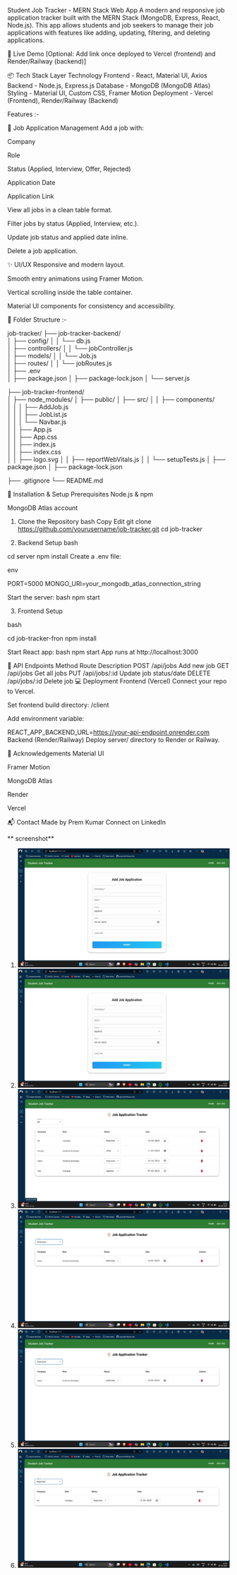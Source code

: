 Student Job Tracker - MERN Stack Web App
A modern and responsive job application tracker built with the MERN Stack (MongoDB, Express, React, Node.js). This app allows students and job seekers to manage their job applications with features like adding, updating, filtering, and deleting applications.

🚀 Live Demo
[Optional: Add link once deployed to Vercel (frontend) and Render/Railway (backend)]

📦 Tech Stack
Layer	Technology
Frontend -	React, Material UI, Axios
Backend -	Node.js, Express.js
Database -	MongoDB (MongoDB Atlas)
Styling -	Material UI, Custom CSS, Framer Motion
Deployment - Vercel (Frontend), Render/Railway (Backend)


Features :- 

📝 Job Application Management
Add a job with:

Company

Role

Status (Applied, Interview, Offer, Rejected)

Application Date

Application Link

View all jobs in a clean table format.

Filter jobs by status (Applied, Interview, etc.).

Update job status and applied date inline.

Delete a job application.

✨ UI/UX
Responsive and modern layout.

Smooth entry animations using Framer Motion.

Vertical scrolling inside the table container.

Material UI components for consistency and accessibility.


📁 Folder Structure :- 

job-tracker/
├── job-tracker-backend/        
│   ├── config/
│   │   └── db.js                  
│   ├── controllers/
│   │   └── jobController.js       
│   ├── models/
│   │   └── Job.js                 
│   ├── routes/
│   │   └── jobRoutes.js           
│   ├── .env                      
│   ├── package.json
│   ├── package-lock.json
│   └── server.js                  




├── job-tracker-frontend/           
│   ├── node_modules/
│   ├── public/
│   ├── src/
│   │   ├── components/           
│   │   │   ├── AddJob.js           
│   │   │   ├── JobList.js          
│   │   │   └── Navbar.js           
│   │   ├── App.js                 
│   │   ├── App.css                 
│   │   ├── index.js                
│   │   ├── index.css               
│   │   ├── logo.svg
│   │   ├── reportWebVitals.js
│   │   └── setupTests.js
│   ├── package.json
│   ├── package-lock.json

├── .gitignore
└── README.md


🔧 Installation & Setup
Prerequisites
Node.js & npm

MongoDB Atlas account

1. Clone the Repository
bash
Copy
Edit
git clone https://github.com/yourusername/job-tracker.git
cd job-tracker

2. Backend Setup
bash

cd server
npm install
Create a .env file:

env

PORT=5000
MONGO_URI=your_mongodb_atlas_connection_string

Start the server:
bash
npm start

3. Frontend Setup

bash

cd job-tracker-fron
npm install


Start React app:
bash
npm start
App runs at http://localhost:3000

📡 API Endpoints
Method  	Route	    Description
POST	 /api/jobs	    Add new job
GET	    /api/jobs	    Get all jobs
PUT	   /api/jobs/:id	Update job status/date
DELETE	/api/jobs/:id	Delete job
💻 Deployment
Frontend (Vercel)
Connect your repo to Vercel.

Set frontend build directory: /client

Add environment variable:

REACT_APP_BACKEND_URL=https://your-api-endpoint.onrender.com
Backend (Render/Railway)
Deploy server/ directory to Render or Railway.


🙌 Acknowledgements
Material UI

Framer Motion

MongoDB Atlas

Render

Vercel

📬 Contact
Made by Prem Kumar
Connect on LinkedIn


** screenshot**
1. ![add job page](<Screenshot/addjob page.jpg>)
2. ![add job page filled](<Screenshot/addjob page1.jpg>)
3. ![job list](<Screenshot/job list.jpg>)
4. ![filtered job list](<Screenshot/job list filter1.jpg>)
5. ![filtered job list1](<Screenshot/job list filter.jpg>)
6. ![filtered job list 2](<Screenshot/job list filter 2.jpg>)


